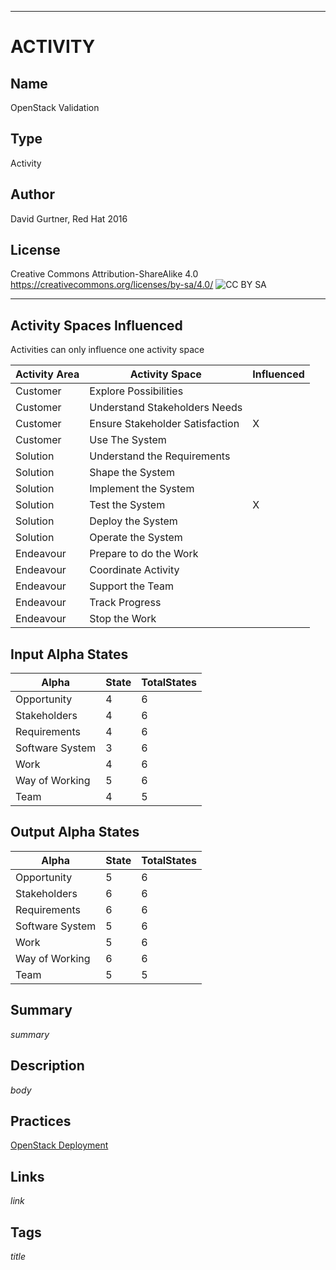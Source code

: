 ----------
# ACTIVITY
## Name
OpenStack Validation
## Type
Activity
## Author
David Gurtner, Red Hat 2016
## License
Creative Commons Attribution-ShareAlike 4.0
https://creativecommons.org/licenses/by-sa/4.0/
![CC BY SA](https://licensebuttons.net/l/by-sa/3.0/88x31.png)

----------

## Activity Spaces Influenced
Activities can only influence one activity space

| Activity Area | Activity Space | Influenced |
|---------------|----------------|------------|
|Customer|Explore Possibilities||
|Customer|Understand Stakeholders Needs||
|Customer|Ensure Stakeholder Satisfaction|X|
|Customer|Use The System||
|Solution|Understand the Requirements||
|Solution|Shape the System||
|Solution|Implement the System||
|Solution|Test the System|X|
|Solution|Deploy the System||
|Solution|Operate the System||
|Endeavour|Prepare to do the Work||
|Endeavour|Coordinate Activity||
|Endeavour|Support the Team||
|Endeavour|Track Progress||
|Endeavour|Stop the Work||

## Input Alpha States
Alpha | State | TotalStates
---| --- | ---
Opportunity|4|6
Stakeholders|4|6
Requirements|4|6
Software System|3|6
Work|4|6
Way of Working|5|6
Team|4|5

## Output Alpha States
Alpha | State | TotalStates
---| --- | ---
Opportunity|5|6
Stakeholders|6|6
Requirements|6|6
Software System|5|6
Work|5|6
Way of Working|6|6
Team|5|5

## Summary
$summary$

## Description
$body$

## Practices
[OpenStack Deployment](https://github.com/semat-exists-org/content-practices/blob/openstack-deployment/OpenStack-Deployment.md)

## Links
$link$

## Tags
$title$
